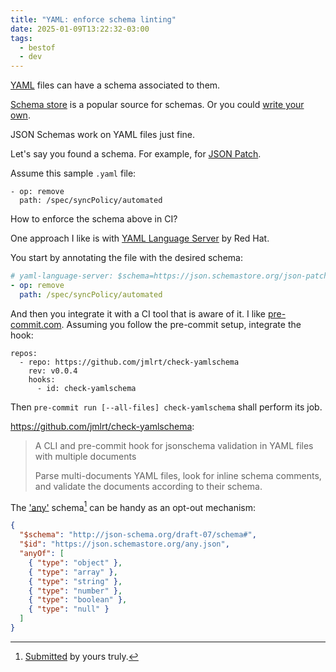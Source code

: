 ```yaml
---
title: "YAML: enforce schema linting"
date: 2025-01-09T13:22:32-03:00
tags:
  - bestof
  - dev
---
```


[YAML](https://yaml.org/) files can have a schema associated to them.

[Schema store](https://schemastore.org/) is a popular source for schemas. Or you
could [write your own](https://json-schema.org/).

JSON Schemas work on YAML files just fine.

Let's say you found a schema. For example, for [JSON Patch](https://json.schemastore.org/json-patch.json).

Assume this sample `.yaml` file:

```
- op: remove
  path: /spec/syncPolicy/automated
```

How to enforce the schema above in CI?

One approach I like is with [YAML Language
Server](https://github.com/redhat-developer/yaml-language-server) by Red Hat.

You start by annotating the file with the desired schema:

```yaml
# yaml-language-server: $schema=https://json.schemastore.org/json-patch.json
- op: remove
  path: /spec/syncPolicy/automated
```

And then you integrate it with a CI tool that is aware of it. I like
[pre-commit.com](https://pre-commit.com/). Assuming you follow the pre-commit
setup, integrate the hook:

```
repos:
  - repo: https://github.com/jmlrt/check-yamlschema
    rev: v0.0.4
    hooks:
      - id: check-yamlschema
```

Then `pre-commit run [--all-files] check-yamlschema` shall perform its job.

https://github.com/jmlrt/check-yamlschema:

> A CLI and pre-commit hook for jsonschema validation in YAML files with
> multiple documents
>
> Parse multi-documents YAML files, look for inline schema comments, and
> validate the documents according to their schema.

The ['any'](https://json.schemastore.org/any.json) schema[^1] can be handy as an
opt-out mechanism:

```json
{
  "$schema": "http://json-schema.org/draft-07/schema#",
  "$id": "https://json.schemastore.org/any.json",
  "anyOf": [
    { "type": "object" },
    { "type": "array" },
    { "type": "string" },
    { "type": "number" },
    { "type": "boolean" },
    { "type": "null" }
  ]
}
```

[^1]: [Submitted](https://github.com/SchemaStore/schemastore/pull/3885) by yours truly.
